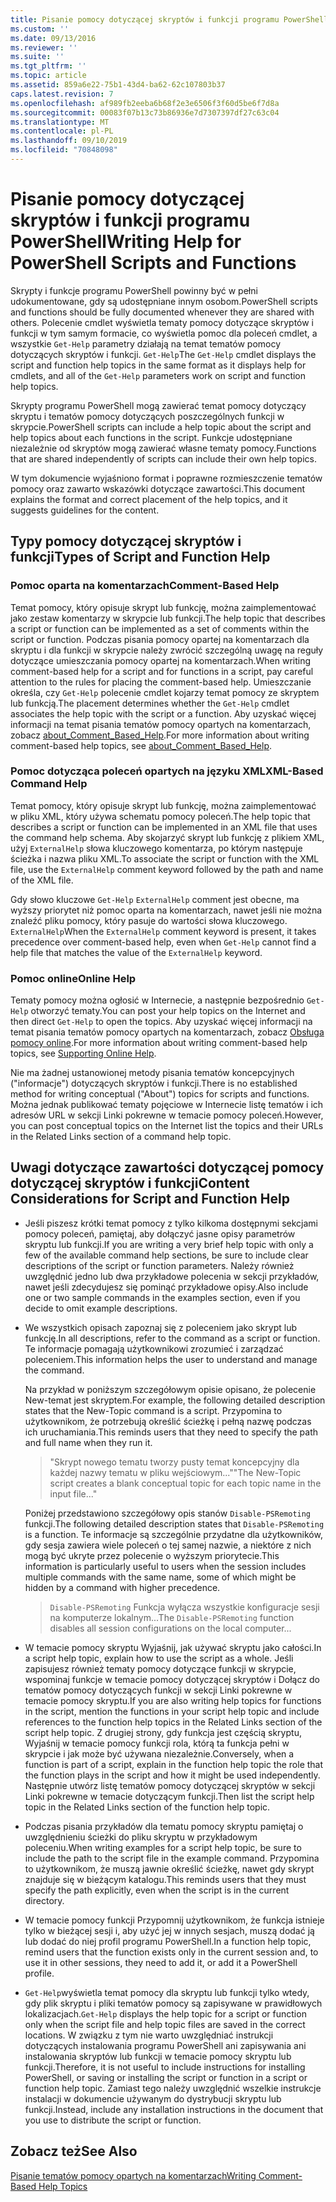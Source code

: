```yaml
---
title: Pisanie pomocy dotyczącej skryptów i funkcji programu PowerShell | Microsoft Docs
ms.custom: ''
ms.date: 09/13/2016
ms.reviewer: ''
ms.suite: ''
ms.tgt_pltfrm: ''
ms.topic: article
ms.assetid: 859a6e22-75b1-43d4-ba62-62c107803b37
caps.latest.revision: 7
ms.openlocfilehash: af989fb2eeba6b68f2e3e6506f3f60d5be6f7d8a
ms.sourcegitcommit: 00083f07b13c73b86936e7d7307397df27c63c04
ms.translationtype: MT
ms.contentlocale: pl-PL
ms.lasthandoff: 09/10/2019
ms.locfileid: "70848098"
---
```

# <a name="writing-help-for-powershell-scripts-and-functions"></a><span data-ttu-id="ac552-102">Pisanie pomocy dotyczącej skryptów i funkcji programu PowerShell</span><span class="sxs-lookup"><span data-stu-id="ac552-102">Writing Help for PowerShell Scripts and Functions</span></span>

<span data-ttu-id="ac552-103">Skrypty i funkcje programu PowerShell powinny być w pełni udokumentowane, gdy są udostępniane innym osobom.</span><span class="sxs-lookup"><span data-stu-id="ac552-103">PowerShell scripts and functions should be fully documented whenever they are shared with others.</span></span>
<span data-ttu-id="ac552-104">Polecenie cmdlet wyświetla tematy pomocy dotyczące skryptów i funkcji w tym samym formacie, co wyświetla pomoc dla poleceń cmdlet, a wszystkie `Get-Help` parametry działają na temat tematów pomocy dotyczących skryptów i funkcji. `Get-Help`</span><span class="sxs-lookup"><span data-stu-id="ac552-104">The `Get-Help` cmdlet displays the script and function help topics in the same format as it displays help for cmdlets, and all of the `Get-Help` parameters work on script and function help topics.</span></span>

<span data-ttu-id="ac552-105">Skrypty programu PowerShell mogą zawierać temat pomocy dotyczący skryptu i tematów pomocy dotyczących poszczególnych funkcji w skrypcie.</span><span class="sxs-lookup"><span data-stu-id="ac552-105">PowerShell scripts can include a help topic about the script and help topics about each functions in the script.</span></span>
<span data-ttu-id="ac552-106">Funkcje udostępniane niezależnie od skryptów mogą zawierać własne tematy pomocy.</span><span class="sxs-lookup"><span data-stu-id="ac552-106">Functions that are shared independently of scripts can include their own help topics.</span></span>

<span data-ttu-id="ac552-107">W tym dokumencie wyjaśniono format i poprawne rozmieszczenie tematów pomocy oraz zawarto wskazówki dotyczące zawartości.</span><span class="sxs-lookup"><span data-stu-id="ac552-107">This document explains the format and correct placement of the help topics, and it suggests guidelines for the content.</span></span>

## <a name="types-of-script-and-function-help"></a><span data-ttu-id="ac552-108">Typy pomocy dotyczącej skryptów i funkcji</span><span class="sxs-lookup"><span data-stu-id="ac552-108">Types of Script and Function Help</span></span>

### <a name="comment-based-help"></a><span data-ttu-id="ac552-109">Pomoc oparta na komentarzach</span><span class="sxs-lookup"><span data-stu-id="ac552-109">Comment-Based Help</span></span>
<span data-ttu-id="ac552-110">Temat pomocy, który opisuje skrypt lub funkcję, można zaimplementować jako zestaw komentarzy w skrypcie lub funkcji.</span><span class="sxs-lookup"><span data-stu-id="ac552-110">The help topic that describes a script or function can be implemented as a set of comments within the script or function.</span></span>
<span data-ttu-id="ac552-111">Podczas pisania pomocy opartej na komentarzach dla skryptu i dla funkcji w skrypcie należy zwrócić szczególną uwagę na reguły dotyczące umieszczania pomocy opartej na komentarzach.</span><span class="sxs-lookup"><span data-stu-id="ac552-111">When writing comment-based help for a script and for functions in a script, pay careful attention to the rules for placing the comment-based help.</span></span>
<span data-ttu-id="ac552-112">Umieszczanie określa, czy `Get-Help` polecenie cmdlet kojarzy temat pomocy ze skryptem lub funkcją.</span><span class="sxs-lookup"><span data-stu-id="ac552-112">The placement determines whether the `Get-Help` cmdlet associates the help topic with the script or a function.</span></span>
<span data-ttu-id="ac552-113">Aby uzyskać więcej informacji na temat pisania tematów pomocy opartych na komentarzach, zobacz [about_Comment_Based_Help](/powershell/module/microsoft.powershell.core/about/about_comment_based_help).</span><span class="sxs-lookup"><span data-stu-id="ac552-113">For more information about writing comment-based help topics, see [about_Comment_Based_Help](/powershell/module/microsoft.powershell.core/about/about_comment_based_help).</span></span>

### <a name="xml-based-command-help"></a><span data-ttu-id="ac552-114">Pomoc dotycząca poleceń opartych na języku XML</span><span class="sxs-lookup"><span data-stu-id="ac552-114">XML-Based Command Help</span></span>
<span data-ttu-id="ac552-115">Temat pomocy, który opisuje skrypt lub funkcję, można zaimplementować w pliku XML, który używa schematu pomocy poleceń.</span><span class="sxs-lookup"><span data-stu-id="ac552-115">The help topic that describes a script or function can be implemented in an XML file that uses the command help schema.</span></span>
<span data-ttu-id="ac552-116">Aby skojarzyć skrypt lub funkcję z plikiem XML, użyj `ExternalHelp` słowa kluczowego komentarza, po którym następuje ścieżka i nazwa pliku XML.</span><span class="sxs-lookup"><span data-stu-id="ac552-116">To associate the script or function with the XML file, use the `ExternalHelp` comment keyword followed by the path and name of the XML file.</span></span>

<span data-ttu-id="ac552-117">Gdy słowo kluczowe `Get-Help` `ExternalHelp` comment jest obecne, ma wyższy priorytet niż pomoc oparta na komentarzach, nawet jeśli nie można znaleźć pliku pomocy, który pasuje do wartości słowa kluczowego. `ExternalHelp`</span><span class="sxs-lookup"><span data-stu-id="ac552-117">When the `ExternalHelp` comment keyword is present, it takes precedence over comment-based help, even when `Get-Help` cannot find a help file that matches the value of the `ExternalHelp` keyword.</span></span>

### <a name="online-help"></a><span data-ttu-id="ac552-118">Pomoc online</span><span class="sxs-lookup"><span data-stu-id="ac552-118">Online Help</span></span>
<span data-ttu-id="ac552-119">Tematy pomocy można ogłosić w Internecie, a następnie bezpośrednio `Get-Help` otworzyć tematy.</span><span class="sxs-lookup"><span data-stu-id="ac552-119">You can post your help topics on the Internet and then direct `Get-Help` to open the topics.</span></span>
<span data-ttu-id="ac552-120">Aby uzyskać więcej informacji na temat pisania tematów pomocy opartych na komentarzach, zobacz [Obsługa pomocy online](../module/supporting-online-help.md).</span><span class="sxs-lookup"><span data-stu-id="ac552-120">For more information about writing comment-based help topics, see [Supporting Online Help](../module/supporting-online-help.md).</span></span>

<span data-ttu-id="ac552-121">Nie ma żadnej ustanowionej metody pisania tematów koncepcyjnych ("informacje") dotyczących skryptów i funkcji.</span><span class="sxs-lookup"><span data-stu-id="ac552-121">There is no established method for writing conceptual ("About") topics for scripts and functions.</span></span>
<span data-ttu-id="ac552-122">Można jednak publikować tematy pojęciowe w Internecie listę tematów i ich adresów URL w sekcji Linki pokrewne w temacie pomocy poleceń.</span><span class="sxs-lookup"><span data-stu-id="ac552-122">However, you can post conceptual topics on the Internet list the topics and their URLs in the Related Links section of a command help topic.</span></span>

## <a name="content-considerations-for-script-and-function-help"></a><span data-ttu-id="ac552-123">Uwagi dotyczące zawartości dotyczącej pomocy dotyczącej skryptów i funkcji</span><span class="sxs-lookup"><span data-stu-id="ac552-123">Content Considerations for Script and Function Help</span></span>

- <span data-ttu-id="ac552-124">Jeśli piszesz krótki temat pomocy z tylko kilkoma dostępnymi sekcjami pomocy poleceń, pamiętaj, aby dołączyć jasne opisy parametrów skryptu lub funkcji.</span><span class="sxs-lookup"><span data-stu-id="ac552-124">If you are writing a very brief help topic with only a few of the available command help sections, be sure to include clear descriptions of the script or function parameters.</span></span> <span data-ttu-id="ac552-125">Należy również uwzględnić jedno lub dwa przykładowe polecenia w sekcji przykładów, nawet jeśli zdecydujesz się pominąć przykładowe opisy.</span><span class="sxs-lookup"><span data-stu-id="ac552-125">Also include one or two sample commands in the examples section, even if you decide to omit example descriptions.</span></span>

- <span data-ttu-id="ac552-126">We wszystkich opisach zapoznaj się z poleceniem jako skrypt lub funkcję.</span><span class="sxs-lookup"><span data-stu-id="ac552-126">In all descriptions, refer to the command as a script or function.</span></span> <span data-ttu-id="ac552-127">Te informacje pomagają użytkownikowi zrozumieć i zarządzać poleceniem.</span><span class="sxs-lookup"><span data-stu-id="ac552-127">This information helps the user to understand and manage the command.</span></span>

  <span data-ttu-id="ac552-128">Na przykład w poniższym szczegółowym opisie opisano, że polecenie New-temat jest skryptem.</span><span class="sxs-lookup"><span data-stu-id="ac552-128">For example, the following detailed description states that the New-Topic command is a script.</span></span> <span data-ttu-id="ac552-129">Przypomina to użytkownikom, że potrzebują określić ścieżkę i pełną nazwę podczas ich uruchamiania.</span><span class="sxs-lookup"><span data-stu-id="ac552-129">This reminds users that they need to specify the path and full name when they run it.</span></span>

  > <span data-ttu-id="ac552-130">"Skrypt nowego tematu tworzy pusty temat koncepcyjny dla każdej nazwy tematu w pliku wejściowym..."</span><span class="sxs-lookup"><span data-stu-id="ac552-130">"The New-Topic script creates a blank conceptual topic for each topic name in the input file..."</span></span>

  <span data-ttu-id="ac552-131">Poniżej przedstawiono szczegółowy opis stanów `Disable-PSRemoting` funkcji.</span><span class="sxs-lookup"><span data-stu-id="ac552-131">The following detailed description states that `Disable-PSRemoting` is a function.</span></span> <span data-ttu-id="ac552-132">Te informacje są szczególnie przydatne dla użytkowników, gdy sesja zawiera wiele poleceń o tej samej nazwie, a niektóre z nich mogą być ukryte przez polecenie o wyższym priorytecie.</span><span class="sxs-lookup"><span data-stu-id="ac552-132">This information is particularly useful to users when the session includes multiple commands with the same name, some of which might be hidden by a command with higher precedence.</span></span>

  > <span data-ttu-id="ac552-133">`Disable-PSRemoting` Funkcja wyłącza wszystkie konfiguracje sesji na komputerze lokalnym...</span><span class="sxs-lookup"><span data-stu-id="ac552-133">The `Disable-PSRemoting` function disables all session configurations on the local computer...</span></span>

- <span data-ttu-id="ac552-134">W temacie pomocy skryptu Wyjaśnij, jak używać skryptu jako całości.</span><span class="sxs-lookup"><span data-stu-id="ac552-134">In a script help topic, explain how to use the script as a whole.</span></span> <span data-ttu-id="ac552-135">Jeśli zapisujesz również tematy pomocy dotyczące funkcji w skrypcie, wspominaj funkcje w temacie pomocy dotyczącej skryptów i Dołącz do tematów pomocy dotyczących funkcji w sekcji Linki pokrewne w temacie pomocy skryptu.</span><span class="sxs-lookup"><span data-stu-id="ac552-135">If you are also writing help topics for functions in the script, mention the functions in your script help topic and include references to the function help topics in the Related Links section of the script help topic.</span></span> <span data-ttu-id="ac552-136">Z drugiej strony, gdy funkcja jest częścią skryptu, Wyjaśnij w temacie pomocy funkcji rola, którą ta funkcja pełni w skrypcie i jak może być używana niezależnie.</span><span class="sxs-lookup"><span data-stu-id="ac552-136">Conversely, when a function is part of a script, explain in the function help topic the role that the function plays in the script and how it might be used independently.</span></span> <span data-ttu-id="ac552-137">Następnie utwórz listę tematów pomocy dotyczącej skryptów w sekcji Linki pokrewne w temacie dotyczącym funkcji.</span><span class="sxs-lookup"><span data-stu-id="ac552-137">Then list the script help topic in the Related Links section of the function help topic.</span></span>

- <span data-ttu-id="ac552-138">Podczas pisania przykładów dla tematu pomocy skryptu pamiętaj o uwzględnieniu ścieżki do pliku skryptu w przykładowym poleceniu.</span><span class="sxs-lookup"><span data-stu-id="ac552-138">When writing examples for a script help topic, be sure to include the path to the script file in the example command.</span></span> <span data-ttu-id="ac552-139">Przypomina to użytkownikom, że muszą jawnie określić ścieżkę, nawet gdy skrypt znajduje się w bieżącym katalogu.</span><span class="sxs-lookup"><span data-stu-id="ac552-139">This reminds users that they must specify the path explicitly, even when the script is in the current directory.</span></span>

- <span data-ttu-id="ac552-140">W temacie pomocy funkcji Przypomnij użytkownikom, że funkcja istnieje tylko w bieżącej sesji i, aby użyć jej w innych sesjach, muszą dodać ją lub dodać do niej profil programu PowerShell.</span><span class="sxs-lookup"><span data-stu-id="ac552-140">In a function help topic, remind users that the function exists only in the current session and, to use it in other sessions, they need to add it, or add it a PowerShell profile.</span></span>

- <span data-ttu-id="ac552-141">`Get-Help`wyświetla temat pomocy dla skryptu lub funkcji tylko wtedy, gdy plik skryptu i pliki tematów pomocy są zapisywane w prawidłowych lokalizacjach.</span><span class="sxs-lookup"><span data-stu-id="ac552-141">`Get-Help` displays the help topic for a script or function only when the script file and help topic files are saved in the correct locations.</span></span> <span data-ttu-id="ac552-142">W związku z tym nie warto uwzględniać instrukcji dotyczących instalowania programu PowerShell ani zapisywania ani instalowania skryptów lub funkcji w temacie pomocy skryptu lub funkcji.</span><span class="sxs-lookup"><span data-stu-id="ac552-142">Therefore, it is not useful to include instructions for installing PowerShell, or saving or installing the script or function in a script or function help topic.</span></span> <span data-ttu-id="ac552-143">Zamiast tego należy uwzględnić wszelkie instrukcje instalacji w dokumencie używanym do dystrybucji skryptu lub funkcji.</span><span class="sxs-lookup"><span data-stu-id="ac552-143">Instead, include any installation instructions in the document that you use to distribute the script or function.</span></span>

## <a name="see-also"></a><span data-ttu-id="ac552-144">Zobacz też</span><span class="sxs-lookup"><span data-stu-id="ac552-144">See Also</span></span>

[<span data-ttu-id="ac552-145">Pisanie tematów pomocy opartych na komentarzach</span><span class="sxs-lookup"><span data-stu-id="ac552-145">Writing Comment-Based Help Topics</span></span>](./writing-comment-based-help-topics.md)
